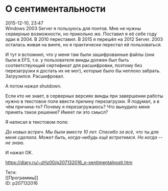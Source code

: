 О сентиментальности
====================

   
 2015-12-10, 23:47   
  Windows 2003 Server я пользуюсь для понтов. Мне не нужны серверные возможности, но прикольно же. Поставил я её себе году эдак в 2004. В 2010 переставил. В 2015 я перешёл на 2012 Server. 2003 осталась живая на винте, но я практически перестал ей пользоваться.   
   
 И тут я вспомнил, что у меня там были зашифрованные файлы (они были в EFS, т.е. у пользователя винды должен был быть соответствующий сертификат для расшифровки, поэтому без перезагрузки я достать их не мог), которые было бы неплохо забрать. Загрузился. Расшифровал.   
   
 А потом нажал shutdown.   
   
 Если кто не знает, в серверных версиях винды при завершении работы нужно в текстовое поле ввести причину перезагрузки. Я подумал, а в чём причина-то? Почему я перезагружаюсь? Что вынудило меня принять такое решение? Имеет ли это смысл?   
   
 Я написал в текстовом поле:   
   
  *До новых встреч. Мы были вместе 10 лет. Спасибо за всё, что ты для меня сделала. Может быть, когда-нибудь ещё встретимся. Но когда -- не знаю.*    
   
 И нажал OK.   
    
 <https://diary.ru/~zHz00/p207132016_o-sentimentalnosti.htm>   
   
 Теги:   
 [[Программы]]   
 ID: p207132016